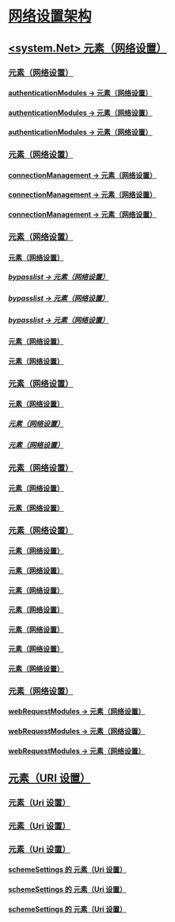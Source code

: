 # [网络设置架构](index.md)
## [<system.Net> 元素（网络设置）](system-net-element-network-settings.md)
### [<authenticationModules> 元素（网络设置）](authenticationmodules-element-network-settings.md)
#### [authenticationModules -> <add> 元素（网络设置）](add-element-for-authenticationmodules-network-settings.md)
#### [authenticationModules -> <remove> 元素（网络设置）](remove-element-for-authenticationmodules-network-settings.md)
#### [authenticationModules -> <clear> 元素（网络设置）](clear-element-for-authenticationmodules-network-settings.md)
### [<connectionManagement> 元素（网络设置）](connectionmanagement-element-network-settings.md)
#### [connectionManagement -> <add> 元素（网络设置）](add-element-for-connectionmanagement-network-settings.md)
#### [connectionManagement -> <clear> 元素（网络设置）](clear-element-for-connectionmanagement-network-settings.md)
#### [connectionManagement -> <remove> 元素（网络设置）](remove-element-for-connectionmanagement-network-settings.md)
### [<defaultProxy> 元素（网络设置）](defaultproxy-element-network-settings.md)
#### [<bypasslist> 元素（网络设置）](bypasslist-element-network-settings.md)
##### [bypasslist -> <add> 元素（网络设置）](add-element-for-bypasslist-network-settings.md)
##### [bypasslist -> <clear> 元素（网络设置）](clear-element-for-bypasslist-network-settings.md)
##### [bypasslist -> <remove> 元素（网络设置）](remove-element-for-bypasslist-network-settings.md)
#### [<module> 元素（网络设置）](module-element-network-settings.md)
#### [<proxy> 元素（网络设置）](proxy-element-network-settings.md)
### [<mailSettings> 元素（网络设置）](mailsettings-element-network-settings.md)
#### [<smtp> 元素（网络设置）](smtp-element-network-settings.md)
##### [<specifiedPickupDirectory> 元素（网络设置）](specifiedpickupdirectory-element-network-settings.md)
##### [<network> 元素（网络设置）](network-element-network-settings.md)
### [<requestCaching> 元素（网络设置）](requestcaching-element-network-settings.md)
#### [<defaultHttpCachePolicy> 元素（网络设置）](defaulthttpcachepolicy-element-network-settings.md)
#### [<defaultFtpCachePolicy> 元素（网络设置）](defaultftpcachepolicy-element-network-settings.md)
### [<settings> 元素（网络设置）](settings-element-network-settings.md)
#### [<httpWebRequest> 元素（网络设置）](httpwebrequest-element-network-settings.md)
#### [<ipv6> 元素（网络设置）](ipv6-element-network-settings.md)
#### [<performanceCounter> 元素（网络设置）](performancecounter-element-network-settings.md)
#### [<servicePointManager> 元素（网络设置）](servicepointmanager-element-network-settings.md)
#### [<socket> 元素（网络设置）](socket-element-network-settings.md)
#### [<webProxyScript> 元素（网络设置）](webproxyscript-element-network-settings.md)
#### [<httpListener> 元素（网络设置）](httplistener-element-network-settings.md)
### [<webRequestModules> 元素（网络设置）](webrequestmodules-element-network-settings.md)
#### [webRequestModules -> <add> 元素（网络设置）](add-element-for-webrequestmodules-network-settings.md)
#### [webRequestModules -> <remove> 元素（网络设置）](remove-element-for-webrequestmodules-network-settings.md)
#### [webRequestModules -> <clear> 元素（网络设置）](clear-element-for-webrequestmodules-network-settings.md)
## [<uri> 元素（URI 设置）](uri-element-uri-settings.md)
### [<idn> 元素（Uri 设置）](idn-element-uri-settings.md)
### [<iriParsing> 元素（Uri 设置）](iriparsing-element-uri-settings.md)
### [<schemeSettings> 元素（Uri 设置）](schemesettings-element-uri-settings.md)
#### [schemeSettings 的 <add> 元素（Uri 设置）](add-element-for-schemesettings-uri-settings.md)
#### [schemeSettings 的 <clear> 元素（Uri 设置）](clear-element-for-schemesettings-uri-settings.md)
#### [schemeSettings 的 <remove> 元素（Uri 设置）](remove-element-for-schemesettings-uri-settings.md)
